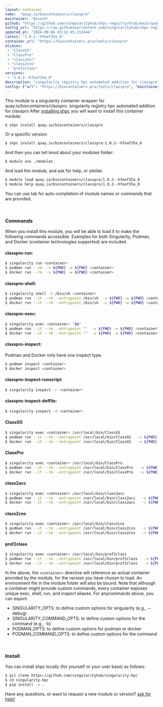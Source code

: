```yaml
---
layout: container
name:  "quay.io/biocontainers/classpro"
maintainer: "@vsoch"
github: "https://github.com/singularityhub/shpc-registry/blob/main/quay.io/biocontainers/classpro/container.yaml"
config_url: "https://raw.githubusercontent.com/singularityhub/shpc-registry/main/quay.io/biocontainers/classpro/container.yaml"
updated_at: "2024-09-06 03:22:45.213444"
latest: "1.0.2--hfeaf35a_0"
container_url: "https://biocontainers.pro/tools/classpro"
aliases:
 - "ClassGS"
 - "ClassPro"
 - "class2acc"
 - "class2cns"
 - "prof2class"
versions:
 - "1.0.2--hfeaf35a_0"
description: "singularity registry hpc automated addition for classpro"
config: {"url": "https://biocontainers.pro/tools/classpro", "maintainer": "@vsoch", "description": "singularity registry hpc automated addition for classpro", "latest": {"1.0.2--hfeaf35a_0": "sha256:5c0e2aae262cf009a70cbe698ccbd01d9d4744437aedac4cf27c53a646503916"}, "tags": {"1.0.2--hfeaf35a_0": "sha256:5c0e2aae262cf009a70cbe698ccbd01d9d4744437aedac4cf27c53a646503916"}, "docker": "quay.io/biocontainers/classpro", "aliases": {"ClassGS": "/usr/local/bin/ClassGS", "ClassPro": "/usr/local/bin/ClassPro", "class2acc": "/usr/local/bin/class2acc", "class2cns": "/usr/local/bin/class2cns", "prof2class": "/usr/local/bin/prof2class"}}
---
```


This module is a singularity container wrapper for quay.io/biocontainers/classpro.
singularity registry hpc automated addition for classpro
After [installing shpc](#install) you will want to install this container module:


```bash
$ shpc install quay.io/biocontainers/classpro
```

Or a specific version:

```bash
$ shpc install quay.io/biocontainers/classpro:1.0.2--hfeaf35a_0
```

And then you can tell lmod about your modules folder:

```bash
$ module use ./modules
```

And load the module, and ask for help, or similar.

```bash
$ module load quay.io/biocontainers/classpro/1.0.2--hfeaf35a_0
$ module help quay.io/biocontainers/classpro/1.0.2--hfeaf35a_0
```

You can use tab for auto-completion of module names or commands that are provided.

<br>

### Commands

When you install this module, you will be able to load it to make the following commands accessible.
Examples for both Singularity, Podman, and Docker (container technologies supported) are included.

#### classpro-run:

```bash
$ singularity run <container>
$ podman run --rm  -v ${PWD} -w ${PWD} <container>
$ docker run --rm  -v ${PWD} -w ${PWD} <container>
```

#### classpro-shell:

```bash
$ singularity shell -s /bin/sh <container>
$ podman run --it --rm --entrypoint /bin/sh  -v ${PWD} -w ${PWD} <container>
$ docker run --it --rm --entrypoint /bin/sh  -v ${PWD} -w ${PWD} <container>
```

#### classpro-exec:

```bash
$ singularity exec <container> "$@"
$ podman run --it --rm --entrypoint ""  -v ${PWD} -w ${PWD} <container> "$@"
$ docker run --it --rm --entrypoint ""  -v ${PWD} -w ${PWD} <container> "$@"
```

#### classpro-inspect:

Podman and Docker only have one inspect type.

```bash
$ podman inspect <container>
$ docker inspect <container>
```

#### classpro-inspect-runscript:

```bash
$ singularity inspect -r <container>
```

#### classpro-inspect-deffile:

```bash
$ singularity inspect -d <container>
```


#### ClassGS

```bash
$ singularity exec <container> /usr/local/bin/ClassGS
$ podman run --it --rm --entrypoint /usr/local/bin/ClassGS   -v ${PWD} -w ${PWD} <container> -c " $@"
$ docker run --it --rm --entrypoint /usr/local/bin/ClassGS   -v ${PWD} -w ${PWD} <container> -c " $@"
```


#### ClassPro

```bash
$ singularity exec <container> /usr/local/bin/ClassPro
$ podman run --it --rm --entrypoint /usr/local/bin/ClassPro   -v ${PWD} -w ${PWD} <container> -c " $@"
$ docker run --it --rm --entrypoint /usr/local/bin/ClassPro   -v ${PWD} -w ${PWD} <container> -c " $@"
```


#### class2acc

```bash
$ singularity exec <container> /usr/local/bin/class2acc
$ podman run --it --rm --entrypoint /usr/local/bin/class2acc   -v ${PWD} -w ${PWD} <container> -c " $@"
$ docker run --it --rm --entrypoint /usr/local/bin/class2acc   -v ${PWD} -w ${PWD} <container> -c " $@"
```


#### class2cns

```bash
$ singularity exec <container> /usr/local/bin/class2cns
$ podman run --it --rm --entrypoint /usr/local/bin/class2cns   -v ${PWD} -w ${PWD} <container> -c " $@"
$ docker run --it --rm --entrypoint /usr/local/bin/class2cns   -v ${PWD} -w ${PWD} <container> -c " $@"
```


#### prof2class

```bash
$ singularity exec <container> /usr/local/bin/prof2class
$ podman run --it --rm --entrypoint /usr/local/bin/prof2class   -v ${PWD} -w ${PWD} <container> -c " $@"
$ docker run --it --rm --entrypoint /usr/local/bin/prof2class   -v ${PWD} -w ${PWD} <container> -c " $@"
```



In the above, the `<container>` directive will reference an actual container provided
by the module, for the version you have chosen to load. An environment file in the
module folder will also be bound. Note that although a container
might provide custom commands, every container exposes unique exec, shell, run, and
inspect aliases. For anycommands above, you can export:

 - SINGULARITY_OPTS: to define custom options for singularity (e.g., --debug)
 - SINGULARITY_COMMAND_OPTS: to define custom options for the command (e.g., -b)
 - PODMAN_OPTS: to define custom options for podman or docker
 - PODMAN_COMMAND_OPTS: to define custom options for the command

<br>

### Install

You can install shpc locally (for yourself or your user base) as follows:

```bash
$ git clone https://github.com/singularityhub/singularity-hpc
$ cd singularity-hpc
$ pip install -e .
```

Have any questions, or want to request a new module or version? [ask for help!](https://github.com/singularityhub/singularity-hpc/issues)